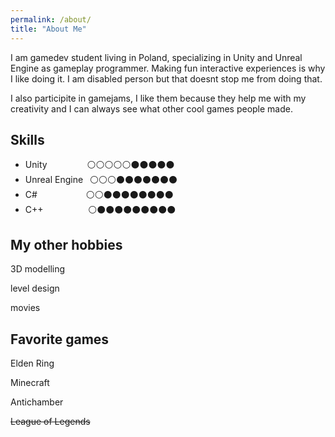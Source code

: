 ```yaml
---
permalink: /about/
title: "About Me"
---
```

 
I am gamedev student living in Poland,  specializing in Unity and Unreal Engine as gameplay programmer. Making fun interactive experiences is why I like doing it. I am disabled person but that doesnt stop me from doing that.

I  also participite  in  gamejams, I like them because they help me with my creativity and  I can always see what other cool games people made.


## Skills

* Unity        &emsp;&emsp;&emsp;&emsp; ⚪⚪⚪⚪⚪⚫⚫⚫⚫⚫
* Unreal Engine &ensp;⚪⚪⚪⚫⚫⚫⚫⚫⚫⚫
* C#           &emsp;&emsp;&emsp;&emsp;&ensp;&ensp; ⚪⚪⚫⚫⚫⚫⚫⚫⚫⚫
* C++         &emsp;&emsp;&emsp;&ensp;&ensp;&nbsp;&nbsp;&nbsp;⚪⚫⚫⚫⚫⚫⚫⚫⚫⚫


## My other hobbies 


3D modelling

level design

movies

 
## Favorite games

Elden Ring 

Minecraft

Antichamber

~~League of Legends~~
 